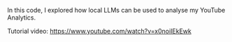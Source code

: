In this code, I explored how local LLMs can be used to analyse my YouTube Analytics.

Tutorial video:
https://www.youtube.com/watch?v=x0noiIEkEwk






